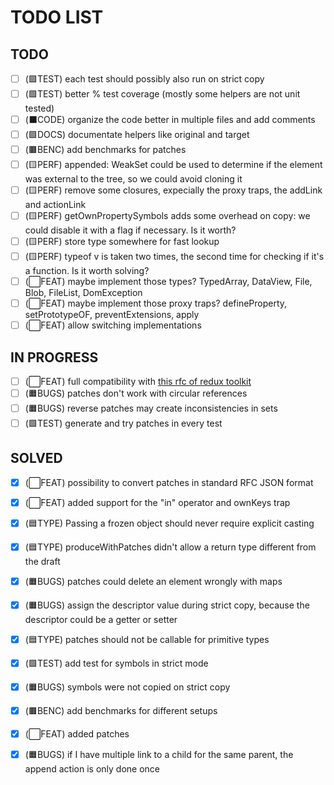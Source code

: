 # TODO LIST

## TODO

- [ ] (🟩TEST) each test should possibly also run on strict copy
- [ ] (🟩TEST) better % test coverage (mostly some helpers are not unit tested)
- [ ] (⬛CODE) organize the code better in multiple files and add comments
- [ ] (🟪DOCS) documentate helpers like original and target
- [ ] (🟫BENC) add benchmarks for patches
- [ ] (🟨PERF) appended: WeakSet could be used to determine if the element was external to the tree, so we could avoid cloning it
- [ ] (🟨PERF) remove some closures, expecially the proxy traps, the addLink and actionLink
- [ ] (🟨PERF) getOwnPropertySymbols adds some overhead on copy: we could disable it with a flag if necessary. Is it worth?
- [ ] (🟨PERF) store type somewhere for fast lookup
- [ ] (🟨PERF) typeof v is taken two times, the second time for checking if it's a function. Is it worth solving?
- [ ] (⬜FEAT) maybe implement those types? TypedArray, DataView, File, Blob, FileList, DomException
- [ ] (⬜FEAT) maybe implement those proxy traps? defineProperty, setPrototypeOF, preventExtensions, apply
- [ ] (⬜FEAT) allow switching implementations

## IN PROGRESS

- [ ] (⬜FEAT) full compatibility with [this rfc of redux toolkit](https://github.com/reduxjs/redux-toolkit/pull/3074)
- [ ] (🟧BUGS) patches don't work with circular references
- [ ] (🟧BUGS) reverse patches may create inconsistencies in sets
- [ ] (🟩TEST) generate and try patches in every test

## SOLVED

- [x] (⬜FEAT) possibility to convert patches in standard RFC JSON format
- [x] (⬜FEAT) added support for the "in" operator and ownKeys trap
- [x] (🟦TYPE) Passing a frozen object should never require explicit casting
- [x] (🟦TYPE) produceWithPatches didn't allow a return type different from the draft
- [x] (🟧BUGS) patches could delete an element wrongly with maps
- [x] (🟧BUGS) assign the descriptor value during strict copy, because the descriptor could be a getter or setter
- [x] (🟦TYPE) patches should not be callable for primitive types
- [x] (🟩TEST) add test for symbols in strict mode 
- [x] (🟧BUGS) symbols were not copied on strict copy
- [x] (🟫BENC) add benchmarks for different setups
- [x] (⬜FEAT) added patches
- [x] (🟧BUGS) if I have multiple link to a child for the same parent, the append action is only done once


